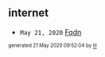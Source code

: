 ## internet


* <code>May 21, 2020</code> [Fqdn](2020-05-21T09-51-01-fqdn.md)

<sup><sub>generated 21 May 2020 09:52:04 by <a href='https://github.com/senorprogrammer/til'>til</a></sub></sup>

